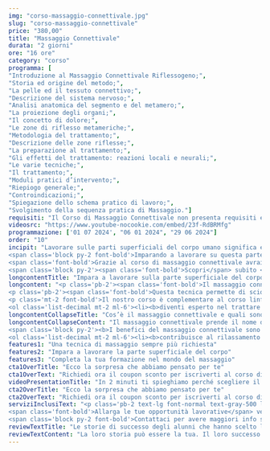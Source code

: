 ```yaml
---
img: "corso-massaggio-connettivale.jpg"
slug: "corso-massaggio-connettivale"
price: "380,00"
title: "Massaggio Connettivale"
durata: "2 giorni"
ore: "16 ore"
category: "corso"
programma: [
"Introduzione al Massaggio Connettivale Riflessogeno;",
"Storia ed origine del metodo;",
"La pelle ed il tessuto connettivo;",
"Descrizione del sistema nervoso;",
"Analisi anatomica del segmento e del metamero;",
"La proiezione degli organi;",
"Il concetto di dolore;",
"Le zone di riflesso metameriche;",
"Metodologia del trattamento;",
"Descrizione delle zone riflesse;",
"La preparazione al trattamento;",
"Gli effetti del trattamento: reazioni locali e neurali;",
"Le varie tecniche;",
"Il trattamento;",
"Moduli pratici d’intervento;",
"Riepiogo generale;",
"Controindicazioni;",
"Spiegazione dello schema pratico di lavoro;",
"Svolgimento della sequenza pratica di Massaggio."]
requisiti: "Il Corso di Massaggio Connettivale non presenta requisiti ed è un corso aperto a tutti."
videosrc: "https://www.youtube-nocookie.com/embed/23f-RdBRMfg"
programmazione: ['01 07 2024', "06 01 2024", "29 06 2024"]  
order: "10"
incipit: "Lavorare sulle parti superficiali del corpo umano significa entrare in contatto con muscoli e organi per ripristinarne il naturale equilibrio. 
<span class='block py-2 font-bold'>Imparando a lavorare su questa parte del corpo puoi specializzarti in tutte quelle discipline olistiche che prevedono l’utilizzo di tecniche riflessogene.</span>
<span class='font-bold'>Grazie al corso di massaggio connettivale avrai la possibilità di</span> esercitare comodamente la libera professione o <span class='font-bold'>collaborare con centri benessere, centri termali, spa e centri estetici.</span>
<span class='block py-2'><span class='font-bold'>Scopri</span> subito <span class='font-bold'>la sorpresa che ti abbiamo riservato</span> per accedere al corso di massaggio connettivale.</span>"
longcontentTitle: "Impara a lavorare sulla parte superficiale del corpo"  
longcontent: "<p class='pb-2'><span class='font-bold'>Il massaggio connettivale è una tecnica che si concentra sulla parte superficiale del corpo</span> per intervenire sugli strati profondi dei tessuti muscolari, dove si accumulano le tossine a causa della pressione e dello stress a cui il nostro corpo è esposto quotidianamente.</p>
<p class='pb-2'><span class='font-bold'>Questa tecnica permette di sciogliere la tensione e di rilassare i muscoli infiammati</span>, favorendo il rilascio di tossine e una migliore circolazione di ossigeno e sangue nel sistema. Ma non solo.</p>
<p class='mt-2 font-bold'>Il nostro corso è complementare al corso linfodrenante e anticellulite drenante e grazie a esso:</p>
<ol class='list-decimal mt-2 ml-6'><li><b>diventi esperto nel trattare la parte più superficiale del corpo;</b></li><li><b>apprendi come trattare il tessuto connettivo;</b></li><li><b>approfondisci tecniche di scollamento del tessuto</b>, strettamente collegate ai cedimenti della pelle e dell’invecchiamento cutaneo</li></ol>"
longcontentCollapseTitle: "Cos’è il massaggio connettivale e quali sono i benefici?"
longcontentCollapseContent: "Il massaggio connettivale prende il nome dal sistema connettivo, ovvero il sistema che collega, sostiene e nutre i tessuti dei vari organi del nostro corpo. <b>Agendo su questo sistema, il massaggio connettivale ha un’azione riflessa, che parte dagli strati profondi della pelle e raggiunge un muscolo o un organo in difficoltà</b>. In questo senso, <b>il massaggio connettivale può essere definito anche “riflessogeno”.</b>
<span class='block py-2'><b>I benefici del massaggio connettivale sono numerosi:</b></span>
<ol class='list-decimal mt-2 ml-6'><li><b>contribuisce al rilassamento della muscolatura</b>, favorendo la rigenerazione del nostro organismo;</li><li><b>migliora la circolazione sanguigna e linfatica</b>, con effetti positivi su tutto il corpo, riducendo tensioni muscolari, crampi e contratture;</li><li><b>rafforza il sistema immunitario</b>, l’ossigenazione dei tessuti e offre maggiore apporto di elementi nutritivi al nostro organismo, il che si traduce in una sensazione di benessere che ci aiuta a stare meglio con noi stessi e con gli altri.</li></ol>"
features1: "Una tecnica di massaggio sempre più richiesta"
features2: "Impara a lavorare la parte superficiale del corpo"
features3: "Completa la tua formazione nel mondo del massaggio"  
cta1OverTitle: "Ecco la sorpresa che abbiamo pensato per te"
cta1OverText: "Richiedi ora il coupon sconto per iscriverti al corso di massaggio connettivale"
videoPresentationTitle: "In 2 minuti ti spieghiamo perché scegliere il corso di massaggio connettivale"
cta2OverTitle: "Ecco la sorpresa che abbiamo pensato per te"
cta2OverText: "Richiedi ora il coupon sconto per iscriverti al corso di massaggio connettivale"
serviziInclusiText: "<p class='pb-2 text-lg font-normal text-gray-500 lg:text-xl sm:px-16 lg:px-48 text-justify'>  
<span class='font-bold'>Allarga le tue opportunità lavorative</span> verso il mondo delle discipline olistiche. <span class='font-bold'>Intraprendi un percorso che va oltre la formazione classica</span> acquisendo le conoscenze riflessogene del corpo umano. Cresci professionalmente per raggiungere il lavoro dei tuoi sogni.</span>
<span class='block py-2 font-bold'>Contattaci per avere maggiori info sul nostro corso. Ad aspettarti, una fantastica sorpresa.</span></p>"
reviewTextTitle: "Le storie di successo degli alunni che hanno scelto la nostra scuola di massaggio"        
reviewTextContent: "La loro storia può essere la tua. Il loro successo puoi ottenerlo anche tu.<span class='block py-2'>Cosa aspetti? Scegli anche tu di essere finalmente felice del lavoro che scegli.</span>" 
---
```

